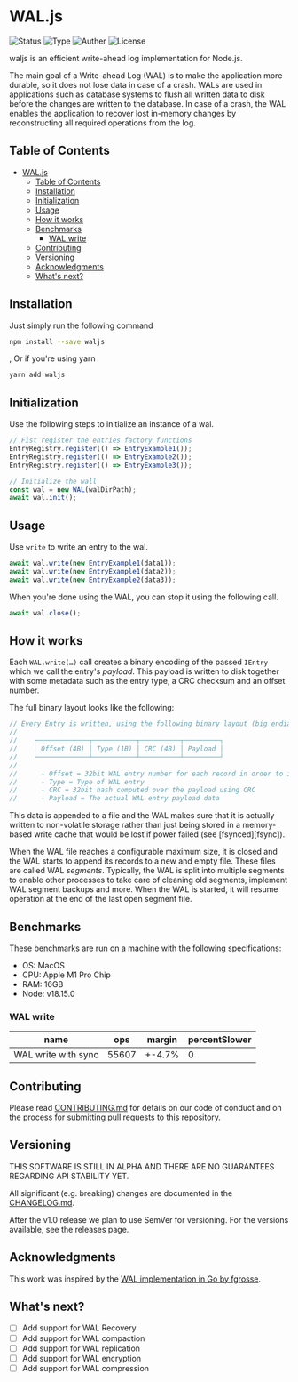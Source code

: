 # WAL.js

![Status](https://img.shields.io/badge/status-stable-brightgreen.svg?style=flat)
![Type](https://img.shields.io/badge/type-library-orange.svg?style=flat)
![Auther](https://img.shields.io/badge/author-migzzi-informational.svg?style=flat&logo=DarkReader)
![License](https://img.shields.io/badge/license-MIT-green?style=flat)

waljs is an efficient write-ahead log implementation for Node.js.

The main goal of a Write-ahead Log (WAL) is to make the application more durable, so it does not lose data in case of a crash. WALs are used in applications such as database systems to flush all written data to disk before the changes are written to the database. In case of a crash, the WAL enables the application to recover lost in-memory changes by reconstructing all required operations from the log.

## Table of Contents

- [WAL.js](#waljs)
  - [Table of Contents](#table-of-contents)
  - [Installation](#installation)
  - [Initialization](#initialization)
  - [Usage](#usage)
  - [How it works](#how-it-works)
  - [Benchmarks](#benchmarks)
    - [WAL write](#wal-write)
  - [Contributing](#contributing)
  - [Versioning](#versioning)
  - [Acknowledgments](#acknowledgments)
  - [What's next?](#whats-next)

## Installation

Just simply run the following command

```sh
npm install --save waljs
```

, Or if you're using yarn

```sh
yarn add waljs
```

## Initialization

Use the following steps to initialize an instance of a wal.

```ts
// Fist register the entries factory functions
EntryRegistry.register(() => EntryExample1());
EntryRegistry.register(() => EntryExample2());
EntryRegistry.register(() => EntryExample3());

// Initialize the wall
const wal = new WAL(walDirPath);
await wal.init();
```

## Usage

Use `write` to write an entry to the wal.

```ts
await wal.write(new EntryExample1(data1));
await wal.write(new EntryExample1(data2));
await wal.write(new EntryExample2(data3));
```

When you're done using the WAL, you can stop it using the following call.

```ts
await wal.close();
```

## How it works

Each `WAL.write(…)` call creates a binary encoding of the passed `IEntry` which 
we call the entry's _payload_. This payload is written to disk together with some
metadata such as the entry type, a CRC checksum and an offset number.

The full binary layout looks like the following:

[embedmd]:# (lib/segment-writer.ts /.*the following binary layout.*/ /.*- Payload =.*/)
```ts
// Every Entry is written, using the following binary layout (big endian format):
//
//	  ┌─────────────┬───────────┬──────────┬─────────┐
//	  │ Offset (4B) │ Type (1B) │ CRC (4B) │ Payload │
//	  └─────────────┴───────────┴──────────┴─────────┘
//
//		- Offset = 32bit WAL entry number for each record in order to implement a low-water mark
//		- Type = Type of WAL entry
//		- CRC = 32bit hash computed over the payload using CRC
//		- Payload = The actual WAL entry payload data
```


This data is appended to a file and the WAL makes sure that it is actually
written to non-volatile storage rather than just being stored in a memory-based
write cache that would be lost if power failed (see [fsynced][fsync]).

When the WAL file reaches a configurable maximum size, it is closed and the WAL
starts to append its records to a new and empty file. These files are called WAL
_segments_. Typically, the WAL is split into multiple segments to enable other
processes to take care of cleaning old segments, implement WAL segment backups
and more. When the WAL is started, it will resume operation at the end of the
last open segment file.


## Benchmarks

These benchmarks are run on a machine with the following specifications:

- OS: MacOS
- CPU: Apple M1 Pro Chip
- RAM: 16GB
- Node: v18.15.0

### WAL write

<!-- ![Alt text](resources/cache-hit-benchmark-chart.png) -->

| name                       | ops     | margin | percentSlower |
| -------------------------- | ------- | ------ | ------------- |
| WAL write with sync        | 55607   | +-4.7% | 0             |

## Contributing

Please read [CONTRIBUTING.md](CONTRIBUTING.md) for details on our code of conduct and on the process for submitting pull requests to this repository.

## Versioning

THIS SOFTWARE IS STILL IN ALPHA AND THERE ARE NO GUARANTEES REGARDING API STABILITY YET.

All significant (e.g. breaking) changes are documented in the [CHANGELOG.md](CHANGELOG.md).

After the v1.0 release we plan to use SemVer for versioning. For the versions available, see the releases page.

## Acknowledgments

This work was inspired by the [WAL implementation in Go by fgrosse](https://github.com/fgrosse/wal).

## What's next?

- [ ] Add support for WAL Recovery
- [ ] Add support for WAL compaction
- [ ] Add support for WAL replication
- [ ] Add support for WAL encryption
- [ ] Add support for WAL compression
